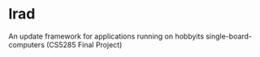 # lrad
An update framework for applications running on hobbyits single-board-computers (CS5285 Final Project)
